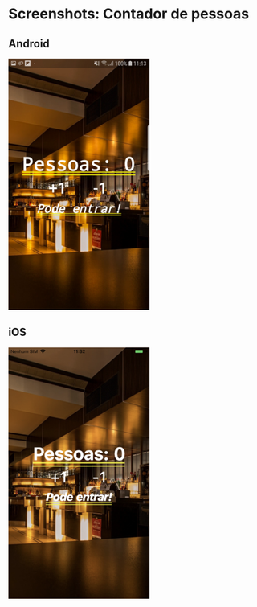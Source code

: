 # Screenshots: Contador de pessoas

## Android
<img src="./android/11.jpg" alt="screenshot" height="500">

## iOS
<img src="./ios/11.PNG" alt="screenshot" height="500">